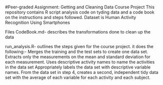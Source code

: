 #Peer-graded Assignment: Getting and Cleaning Data Course Project
This repository contains R script analysis code on tyding data and a code book on the instructions and steps followed.
Dataset is 
Human Activity Recognition Using Smartphones

Files
CodeBook.md- describes the transformations done to clean up the data

run_analysis.R- outlines the steps given for the course project. it does the following:-
Merges the training and the test sets to create one data set.
Extracts only the measurements on the mean and standard deviation for each measurement.
Uses descriptive activity names to name the activities in the data set
Appropriately labels the data set with descriptive variable names.
From the data set in step 4, creates a second, independent tidy data set with the average of each variable for each activity and each subject.
